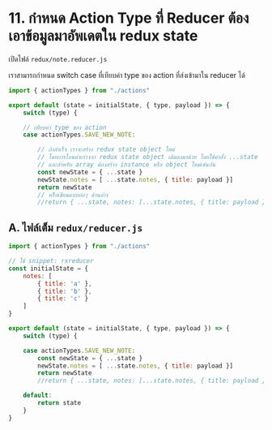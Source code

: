 

# 11. กำหนด Action Type ที่ Reducer ต้องเอาข้อมูลมาอัพเดตใน redux state

เปิดไฟล์ `redux/note.reducer.js`

เราสามารถกำหนด switch case ที่เทียบค่า type ของ action ที่ส่งเข้ามาใน reducer ได้ 

```js
import { actionTypes } from "./actions"

export default (state = initialState, { type, payload }) => {
    switch (type) {

    // เทียบค่า type ของ action 
    case actionTypes.SAVE_NEW_NOTE:

        // ถ้าสำเร็จ เราจะสร้าง redux state object ใหม่ 
        // โดยการโอนค่าเก่าจาก redux state object เดิมลงมาด้วย โดยใช้คำสั่ง ...state 
        // และสำหรับ array ต้องสร้าง instance หรือ object ใหม่เช่นกัน 
        const newState = { ...state }
        newState.notes = [ ...state.notes, { title: payload }]
        return newState
        // หรีือเขียนแบบย่อๆ ด้านล่าง
        //return { ...state, notes: [...state.notes, { title: payload }] }
```

## A. ไฟล์เต็ม `redux/reducer.js`

```js
import { actionTypes } from "./actions"

// ใช้ snippet: rxreducer
const initialState = {
    notes: [
        { title: 'a' },
        { title: 'b' },
        { title: 'c' }
    ]
}

export default (state = initialState, { type, payload }) => {
    switch (type) {

    case actionTypes.SAVE_NEW_NOTE:
        const newState = { ...state }
        newState.notes = [ ...state.notes, { title: payload }]
        return newState
        //return { ...state, notes: [...state.notes, { title: payload }] }

    default:
        return state
    }
}
```